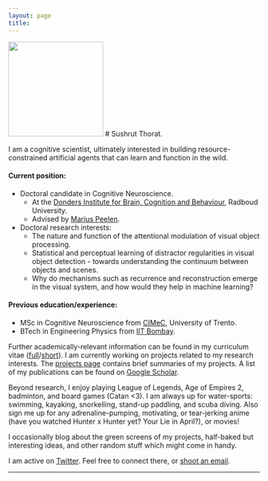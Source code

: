 ```yaml
---
layout: page
title:
---
```


<img align="top-left" src="{{site.url}}/assets/portrait_main.JPG" height="190">
# Sushrut Thorat.

I am a cognitive scientist, ultimately interested in building resource-constrained artificial agents that can learn and function in the wild.

#### Current position:

* Doctoral candidate in Cognitive Neuroscience.
    + At the [Donders Institute for Brain, Cognition and Behaviour](https://www.ru.nl/donders/ "Donders Institute for Brain, Cognition and Behaviour"), Radboud University.
    + Advised by [Marius Peelen](https://sites.google.com/site/peelenlab/lab-members).
* Doctoral research interests:
    + The nature and function of the attentional modulation of visual object processing.
    + Statistical and perceptual learning of distractor regularities in visual object detection - towards understanding the continuum between objects and scenes.
    + Why do mechanisms such as recurrence and reconstruction emerge in the visual system, and how would they help in machine learning?

#### Previous education/experience:

* MSc in Cognitive Neuroscience from [CIMeC](https://web.unitn.it/en/cimec "Centre for Mind/Brain Sciences"), University of Trento.
* BTech in Engineering Physics from [IIT Bombay](http://iitb.ac.in). <br>

Further academically-relevant information can be found in my curriculum vitae ([full]({{site.url}}/assets/cv-full.pdf)/[short]({{site.url}}/assets/cv-short.pdf)). I am currently working on projects related to my research interests. The [projects page]({{site.url}}/projects/) contains brief summaries of my projects. A list of my publications can be found on [Google Scholar](https://scholar.google.it/citations?user=MPFzJQgAAAAJ&hl=en).

Beyond research, I enjoy playing League of Legends, Age of Empires 2, badminton, and board games (Catan <3). I am always up for water-sports: swimming, kayaking, snorkelling, stand-up paddling, and scuba diving. Also sign me up for any adrenaline-pumping, motivating, or tear-jerking anime (have you watched Hunter x Hunter yet? Your Lie in April?), or movies!

I occasionally blog about the green screens of my projects, half-baked but interesting ideas, and other random stuff which might come in handy.

<!-- I occasionally (mostly used to) write short stories and poems (I am a novice). They can be found at [Meadows](https://novelmartiswrites.wordpress.com). -->

I am active on [Twitter](https://twitter.com/martisamuser). Feel free to connect there, or [shoot an email](mailto:sushrut.thorat94@gmail.com).

<hr>
